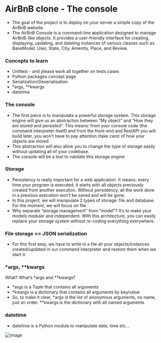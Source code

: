 # AirBnB clone - The console
- The goal of the project is to deploy on your server a simple copy of the AirBnB website.
- The AirBnB Console is a command-line application designed to manage AirBnB-like objects. It provides a user-friendly interface for creating, displaying, updating, and deleting instances of various classes such as BaseModel, User, State, City, Amenity, Place, and Review.
### Concepts to learn
- Unittest - and please work all together on tests cases
- Python packages concept page
- Serialization/Deserialization
- *args, **kwargs
- datetime
### The console
- The first piece is to manipulate a powerful storage system. This storage engine will give us an abstraction between “My object” and “How they are stored and persisted”. This means: from your console code (the command interpreter itself) and from the front-end and RestAPI you will build later, you won’t have to pay attention (take care) of how your objects are stored.
- This abstraction will also allow you to change the type of storage easily without updating all of your codebase.
- The console will be a tool to validate this storage engine
### Storage
- Persistency is really important for a web application. It means: every time your program is executed, it starts with all objects previously created from another execution. Without persistency, all the work done in a previous execution won’t be saved and will be gone.
- In this project, we will manipulate 2 types of storage: file and database. For the moment, we will focus on file.
- Why separate “storage management” from “model”? It’s to make your models modular and independent. With this architecture, you can easily replace your storage system without re-coding everything everywhere.
### File storage == JSON serialization
- For this first step, we have to write in a file all your objects/instances created/updated in our command interpreter and restore them when we start it.
### *args, **kwargs
What? What’s *args and **kwargs?
- *args is a Tuple that contains all arguments
- *kwargs is a dictionary that contains all arguments by key/value
- So, to make it clear, *args is the list of anonymous arguments, no name, just an order. **kwargs is the dictionary with all named arguments.
### datetime
- datetime is a Python module to manipulate date, time etc…

![image](https://github.com/Tunzale1/holbertonschool-AirBnB_clone/assets/114104944/3b85bbc5-5bb7-4b55-ae74-206cb98a4198)
